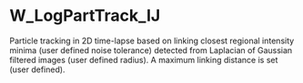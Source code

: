 # W_LogPartTrack_IJ
Particle tracking in 2D time-lapse based on linking closest regional intensity minima (user defined noise tolerance) detected from Laplacian of Gaussian filtered images (user defined radius). A maximum linking distance is set (user defined).
